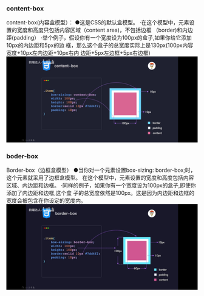 ### content-box
content-box(内容盒模型）：
●这是CSS的默认盒模型。
·在这个模型中，元素设置的宽度和高度只包括内容区域（content area)，不包括边框
（border)和内边距(padding）
·举个例子，假设你有一个宽度设为100px的盒子,如果你给它添加10px的内边距和5px的边
框，那么这个盒子的总宽度实际上是130px(100px内容宽度+10px左内边距+10px右内
边距+5px左边框+5px右边框)
![输入图片说明](/imgs/2024-05-24/Mk1t7EQrVIili4l9.jpeg)


### boder-box
Border-box（边框盒模型）
●当你对一个元素设置box-sizing: border-box;时，这个元素就采用了边框盒模型。
在这个模型中，元素设置的宽度和高度包括内容区域、内边距和边框。
·同样的例子，如果你有一个宽度设为100px的盒子,即使你添加了内边距和边框,这个盒
子的总宽度依然是100px。这是因为内边距和边框的宽度会被包含在你设定的宽度内。![输入图片说明](/imgs/2024-05-24/98et2YtPmY7UyDgN.jpeg)

<!--stackedit_data:
eyJoaXN0b3J5IjpbLTg2Nzk3NDU3MV19
-->